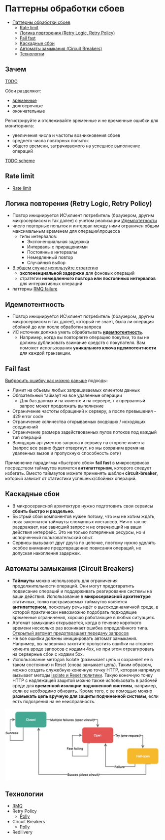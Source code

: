 # Паттерны обработки сбоев

- [Паттерны обработки сбоев](#паттерны-обработки-сбоев)
  - [Rate limit](#rate-limit)
  - [Логика повторения (Retry Logic, Retry Policy)](#логика-повторения-retry-logic-retry-policy)
  - [Fail fast](#fail-fast)
  - [Каскадные сбои](#каскадные-сбои)
  - [Автоматы замыкания (Circuit Breakers)](#автоматы-замыкания-circuit-breakers)
  - [Технологии](#технологии)

## Зачем

[TODO](https://learn.microsoft.com/ru-ru/dotnet/architecture/microservices/implement-resilient-applications/)

Cбои разделяют:

- [временные](https://docs.microsoft.com/ru-ru/azure/architecture/best-practices/transient-faults)
- долгосрочные
- окончательные

Регистрируйте и отслеживайте временные и не временные ошибки для мониторинга:

- увеличения числа и частоты возникновения сбоев
- среднего числа повторных попыток
- общего времени, затрачиваемого на успешное выполнение операций

[TODO scheme](https://docs.google.com/document/d/1uVwJSFrDnKlJCQoK81P2UmpGzuPHoRQ7L9u8dFuB3yQ/edit?usp=sharing)

## Rate limit

- [Rate limit](../performance/rate.limit.md)

## Логика повторения (Retry Logic, Retry Policy)

- Повтор инициируется ИС\клиент потребитель (браузером, другим микросервисом и так далее) с учетом реализации [Идемпотетности](#идемпотентность)
- число повторных попыток и интервал между ними ограничен общим максимальным временем для операции\процесса
  - типы интервалов:
    - Экспоненциальная задержка
    - Интервалы с приращениями
    - Постоянные интервалы
    - Немедленный повтор
    - Случайный выбор
- [В общем случае используйте стратегию](https://docs.microsoft.com/ru-ru/azure/architecture/best-practices/transient-faults)
	- **экспоненциальной задержки** для фоновых операций
	- стратегии **немедленного повтора или постоянных интервалов** для интерактивных операций
- паттерны [RMQ failure](../../../technology/middleware/messagebus/rmq/rmq.failure.md)

## Идемпотентность

- Повтор инициируется ИС\клиент потребитель (браузером, другим микросервисом и так далее), который не знает, была ли операция сбойной до или после обработки запроса
- ИС источник должна уметь обрабатывать [__идемпотентность__](../integration/idempotent.md). 
  - Например, когда вы повторяете операцию покупки, то вы не должны дублировать взимание средств с покупателя. Вам поможет использования **уникального ключа идемпотентности** для каждой транзакции.

## Fail fast

[Выбросить ошибку как можно раньше](https://habr.com/ru/company/nix/blog/342058/) подходы:

- Лимит на объемы любых запрашиваемых клиентом данных
- Обязательный таймаут на все удаленные операции
  - Для баз данных и на клиенте и на сервере, т.к прерванный запрос может продолжать выполнение
- Ограничение частоты обращений к серверу, а после превышения - 429 error code
- Ограничение количества открываемых входящих / исходящих соединений
- Ограничение размера задействованных пулов потоков под каждый тип операций
- Валидация аргументов запроса к сервису на стороне клиента (запрос все равно будет отвергнут, но мы сохраним время на удаленных вызов и пропускную способность сети)

Применение парадигмы «быстрого сбоя» **fail fast** в микросервисах посредством таймаутов является **антипаттерном**, которого следует избегать. Вместо таймаутов можете применять шаблон **circuit-breaker**, который зависит от статистики успешных/сбойных операций.

## Каскадные сбои

- В микросервисной архитектуре нужно подготовить свои сервисы **сбоить быстро и раздельно**.
- Быстрый сбой компонентов нужен потому, что мы не хотим ждать, пока закончатся таймауты сломанных инстансов. Ничто так не раздражает, как зависший запрос и не отвечающий на ваши действия интерфейс. Это не только потерянные ресурсы, но и испорченный пользовательский опыт.
- Сервисы вызывают друг друга по цепочке, поэтому нужно уделять особое внимание предотвращению повисания операций, не допуская накопления задержек.

## Автоматы замыкания (Circuit Breakers)

- **Таймауты** можно использовать для ограничения продолжительности операций. Они могут предотвратить подвисание операций и поддерживать реагирование системы на ваши действия. Использование в **микросервисной архитектуре** статичных, тонко настраиваемых таймаутов является **антипаттерном**, поскольку речь идёт о высокодинамичной среде, в которой практически невозможно подобрать подходящие временные ограничения, хорошо работающие в любых ситуациях.
- Автомат замыкания открывается, когда в течение короткого времени несколько раз возникает ошибка определённого типа. [Открытый автомат предотвращает передачу запросов](https://docs.microsoft.com/ru-ru/azure/architecture/patterns/circuit-breaker)
- Не все ошибки должны инициировать автомат замыкания. Например, вы наверняка захотите пропустить ошибки на стороне клиента вроде запросов с кодами 4хх, но при этом отреагировать на серверные сбои с кодами 5хх.
- Использование методов Isolate (размыкает цепь и сохраняет ее в таком состоянии) и Reset (снова замыкает цепь). Таким образом, можно создать служебную конечную точку HTTP, которая напрямую вызывает методы [Isolate и Reset политики](https://learn.microsoft.com/ru-ru/dotnet/architecture/microservices/implement-resilient-applications/implement-circuit-breaker-pattern). Такую конечную точку HTTP с надлежащей защитой можно также использовать в рабочей среде для __временной изоляции подчиненной системы__, например, если ее необходимо обновить. Кроме того, с ее помощью можно __размыкать цепь вручную для защиты подчиненной системы__, если есть подозрения на ее неисправность.

![scheme](../../../img/pattern/circuit.breaker.jpg)

## Технологии

- [RMQ](../../../technology/middleware/messagebus/rmq/rmq.failure.md)
- Retry Policy
  - [Polly](https://medium.com/aspnetrun/microservices-resilience-and-fault-tolerance-with-applying-retry-and-circuit-breaker-patterns-c32e518db990)
- Circuit Breakers
  - [Polly](https://medium.com/aspnetrun/microservices-resilience-and-fault-tolerance-with-applying-retry-and-circuit-breaker-patterns-c32e518db990)
- Redilivery
